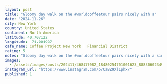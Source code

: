 ```yaml
---
layout: post
title: "Gloomy day walk on the #worldcoffeetour pairs nicely with a"
date: "2024-11-26"
city: New York
country: United States
continent: North America
latitude: 40.707122
longitude: -74.004987
cafe_name: Coffee Project New York | Financial District
rating: 5
notes: "Gloomy day walk on the #worldcoffeetour pairs nicely with a single origin pour over from and the amazing tunes of (I-'ve had them in loop since Friday night)"
images:
  - /assets/images/posts/202411/468417082_18480254701001623_888306023498161211_n_18043569782159520.jpg
instagram_url: "https://www.instagram.com/p/CaBZ9Xl1phx/"
published: 1
---
```

